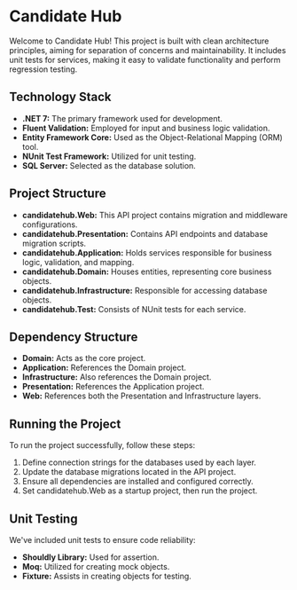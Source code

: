 # Candidate Hub

Welcome to Candidate Hub! This project is built with clean architecture principles, aiming for separation of concerns and maintainability. It includes unit tests for services, making it easy to validate functionality and perform regression testing.

## Technology Stack

- **.NET 7:** The primary framework used for development.
- **Fluent Validation:** Employed for input and business logic validation.
- **Entity Framework Core:** Used as the Object-Relational Mapping (ORM) tool.
- **NUnit Test Framework:** Utilized for unit testing.
- **SQL Server:** Selected as the database solution.

## Project Structure

- **candidatehub.Web:** This API project contains migration and middleware configurations.
- **candidatehub.Presentation:** Contains API endpoints and database migration scripts.
- **candidatehub.Application:** Holds services responsible for business logic, validation, and mapping.
- **candidatehub.Domain:** Houses entities, representing core business objects.
- **candidatehub.Infrastructure:** Responsible for accessing database objects.
- **candidatehub.Test:** Consists of NUnit tests for each service.

## Dependency Structure

- **Domain:** Acts as the core project.
- **Application:** References the Domain project.
- **Infrastructure:** Also references the Domain project.
- **Presentation:** References the Application project.
- **Web:** References both the Presentation and Infrastructure layers.

## Running the Project

To run the project successfully, follow these steps:

1. Define connection strings for the databases used by each layer.
2. Update the database migrations located in the API project.
3. Ensure all dependencies are installed and configured correctly.
4. Set candidatehub.Web as a startup project, then run the project.

## Unit Testing

We've included unit tests to ensure code reliability:

- **Shouldly Library:** Used for assertion.
- **Moq:** Utilized for creating mock objects.
- **Fixture:** Assists in creating objects for testing.

